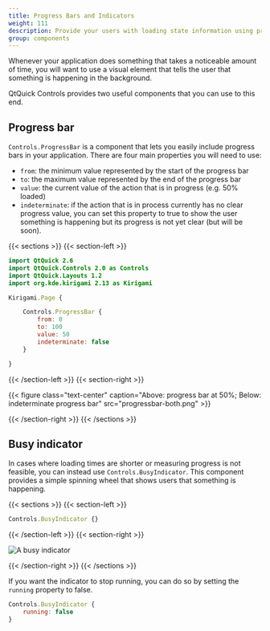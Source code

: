 ```yaml
---
title: Progress Bars and Indicators
weight: 111
description: Provide your users with loading state information using progress bars.
group: components
---
```


Whenever your application does something that takes a noticeable amount of time, you will want to use a visual element that tells the user that something is happening in the background. 

QtQuick Controls provides two useful components that you can use to this end.

## Progress bar

`Controls.ProgressBar` is a component that lets you easily include progress bars in your application. There are four main properties you will need to use:

- `from`: the minimum value represented by the start of the progress bar
- `to`: the maximum value represented by the end of the progress bar
- `value`: the current value of the action that is in progress (e.g. 50% loaded)
- `indeterminate`: if the action that is in process currently has no clear progress value, you can set this property to true to show the user something is happening but its progress is not yet clear (but will be soon).

{{< sections >}}
{{< section-left >}}

```qml
import QtQuick 2.6
import QtQuick.Controls 2.0 as Controls
import QtQuick.Layouts 1.2
import org.kde.kirigami 2.13 as Kirigami

Kirigami.Page {

    Controls.ProgressBar {
        from: 0
        to: 100
        value: 50
        indeterminate: false
    }

}
```

{{< /section-left >}}
{{< section-right >}}

{{< figure class="text-center" caption="Above: progress bar at 50%; Below: indeterminate progress bar" src="progressbar-both.png" >}}

{{< /section-right >}}
{{< /sections >}}

## Busy indicator

In cases where loading times are shorter or measuring progress is not feasible, you can instead use `Controls.BusyIndicator`. This component provides a simple spinning wheel that shows users that something is happening.

{{< sections >}}
{{< section-left >}}

```qml
Controls.BusyIndicator {}
```

{{< /section-left >}}
{{< section-right >}}

![A busy indicator](busyindicator.png)

{{< /section-right >}}
{{< /sections >}}

If you want the indicator to stop running, you can do so by setting the `running` property to false.

```qml
Controls.BusyIndicator {
    running: false
}
```
